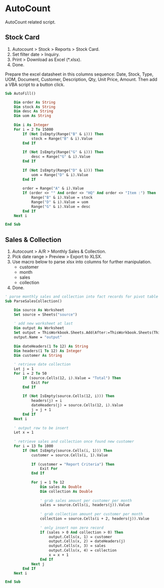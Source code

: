# AutoCount
AutoCount related script.

## Stock Card
1. Autocount > Stock > Reports > Stock Card.
2. Set filter date > Inquiry.
3. Print > Download as Excel (*.xlsx).
4. Done.

Prepare the excel datasheet in this columns sequence: Date, Stock, Type, UOM, Document, Customer, Description, Qty, Unit Price, Amount. Then add a VBA script to a button click.

```vb
Sub AutoFill()

    Dim order As String
    Dim stock As String
    Dim desc As String
    Dim uom As String
    
    Dim i As Integer
    For i = 2 To 15000
        If (Not IsEmpty(Range("B" & i))) Then
            stock = Range("B" & i).Value
        End If
        
        If (Not IsEmpty(Range("G" & i))) Then
            desc = Range("G" & i).Value
        End If
        
        If (Not IsEmpty(Range("D" & i))) Then
            uom = Range("D" & i).Value
        End If
        
        order = Range("A" & i).Value
        If (order <> "" And order <> "HQ" And order <> "Item :") Then
            Range("B" & i).Value = stock
            Range("D" & i).Value = uom
            Range("G" & i).Value = desc
        End If
    Next i

End Sub
```

## Sales & Collection
1. Autocount > A/R > Monthly Sales & Collection.
2. Pick date range > Preview > Export to XLSX.
3. Use macro below to parse xlsx into columns for further manipulation.
	- customer
	- month
	- sales
	- collection
4. Done.

```vb
' parse monthly sales and collection into fact records for pivot table uses
Sub ParseSalesCollection()

    Dim source As Worksheet
    Set source = Sheets("source")
    
    ' add new worksheet at last
    Dim output As Worksheet
    Set output = ThisWorkbook.Sheets.Add(After:=ThisWorkbook.Sheets(ThisWorkbook.Sheets.Count))
    output.Name = "output"
    
    Dim dateHeaders(1 To 12) As String
    Dim headers(1 To 12) As Integer
    Dim customer As String
    
    ' retrieve date collection
    Let j = 1
    For i = 2 To 50
        If (source.Cells(12, i).Value = "Total") Then
            Exit For
        End If
        
        If (Not IsEmpty(source.Cells(12, i))) Then
            headers(j) = i
            dateHeaders(j) = source.Cells(12, i).Value
            j = j + 1
        End If
    Next i
    
    ' output row to be insert
    Let x = 1
    
    ' retrieve sales and collection once found new customer
    For i = 13 To 1000
        If (Not IsEmpty(source.Cells(i, 1))) Then
            customer = source.Cells(i, 1).Value
            
            If (customer = "Report Criteria") Then
                Exit For
            End If
            
            For j = 1 To 12
                Dim sales As Double
                Dim collection As Double
                
                ' grab sales amount per customer per month
                sales = source.Cells(i, headers(j)).Value
                
                ' grab collection amount per customer per month
                collection = source.Cells(i + 2, headers(j)).Value
                
                ' only insert non zero record
                If (sales > 0 And collection > 0) Then
                    output.Cells(x, 1) = customer
                    output.Cells(x, 2) = dateHeaders(j)
                    output.Cells(x, 3) = sales
                    output.Cells(x, 4) = collection
                    x = x + 1
                End If
            Next j
        End If
    Next i

End Sub
```
